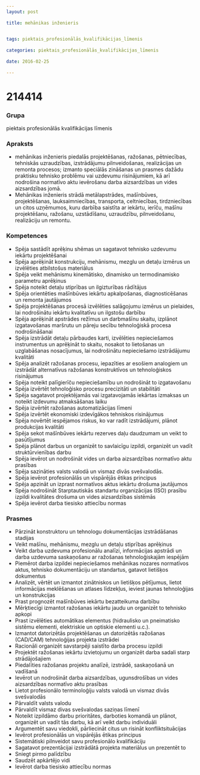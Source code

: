 ```yaml
---
layout: post
    
title: mehānikas inženieris

    
tags: piektais_profesionālās_kvalifikācijas_līmenis
    
categories: piektais_profesionālās_kvalifikācijas_līmenis
    
date: 2016-02-25
    
---
```

# 214414

### Grupa
piektais profesionālās kvalifikācijas līmenis


### Apraksts

* mehānikas inženieris piedalās projektēšanas, ražošanas, pētniecības, tehniskās uzraudzības, izstrādājumu pilnveidošanas, realizācijas un remonta procesos; izmanto speciālās zināšanas un prasmes dažādu praktisku tehnisko problēmu vai uzdevumu risinājumiem, kā arī nodrošina normatīvo aktu ievērošanu darba aizsardzības un vides aizsardzības jomā. 
* Mehānikas inženieris strādā metālapstrādes, mašīnbūves, projektēšanas, lauksaimniecības, transporta, celtniecības, tirdzniecības un citos uzņēmumos, kuru darbība saistīta ar iekārtu, ierīču, mašīnu projektēšanu, ražošanu, uzstādīšanu, uzraudzību, pilnveidošanu, realizāciju un remontu. 

### Kompetences

* Spēja sastādīt aprēķinu shēmas un sagatavot tehnisko uzdevumu iekārtu projektēšanai
* Spēja aprēķināt konstrukciju, mehānismu, mezglu un detaļu izmērus un izvēlēties atbilstošus materiālus
* Spēja veikt mehānismu kinemātisko, dinamisko un termodinamisko parametru aprēķinus
* Spēja noteikt detaļu stiprības un ilgizturības rādītājus
* Spēja orientēties mašīnbūves iekārtu apkalpošanas, diagnosticēšanas un remonta jautājumos
* Spēja projektēšanas procesā izvēlēties salāgojumu izmērus un pielaides, lai nodrošinātu iekārtu kvalitatīvu un ilgstošu darbību
* Spēja aprēķināt apstrādes režīmus un darbmašīnu skaitu, izplānot izgatavošanas maršrutu un pāreju secību tehnoloģiskā procesa nodrošināšanai
* Spēja izstrādāt detaļu pārbaudes karti, izvēlēties nepieciešamos instrumentus un aprēķināt to skaitu, nosakot to lietošanas un uzglabāšanas nosacījumus, lai nodrošinātu nepieciešamo izstrādājumu kvalitāti
* Spēja analizēt ražošanas procesu, iepazīties ar esošiem analogiem un izstrādāt alternatīvus ražošanas konstruktīvos un tehnoloģiskos risinājumus
* Spēja noteikt palīgierīču nepieciešamību un nodrošināt to izgatavošanu
* Spēja izvērtēt tehnoloģisko procesu precizitāti un stabilitāti
* Spēja sagatavot projektējamās vai izgatavojamās iekārtas izmaksas un noteikt izdevumu atmaksāšanas laiku
* Spēja izvērtēt ražošanas automatizācijas līmeni
* Spēja izvērtēt ekonomiski izdevīgākos tehniskos risinājumus
* Spēja novērtēt iespējamos riskus, ko var radīt izstrādājumi, plānot produkcijas kvalitāti
* Spēja sekot mašīnbūves iekārtu rezerves daļu daudzumam un veikt to pasūtījumus
* Spēja plānot darbus un organizēt to savlaicīgu izpildi, organizēt un vadīt struktūrvienības darbu
* Spēja ievērot un nodrošināt vides un darba aizsardzības normatīvo aktu prasības
* Spēja sazināties valsts valodā un vismaz divās svešvalodās.
* Spēja ievērot profesionālās un vispārējās ētikas principus
* Spēja apzināt un izprast normatīvos aktus iekārtu drošuma jautājumos
* Spēja nodrošināt Starptautiskās standartu organizācijas (ISO) prasību izpildi kvalitātes drošuma un vides aizsardzības sistēmās
* Spēja ievērot darba tiesisko attiecību normas


### Prasmes 
* Pārzināt konstruktoru un tehnologu dokumentācijas izstrādāšanas stadijas
* Veikt mašīnu, mehānismu, mezglu un detaļu stiprības aprēķinus
* Veikt darba uzdevuma profesionālu analīzi, informācijas apstrādi un darba uzdevuma saskaņošanu ar ražošanas tehnoloģiskajām iespējām
* Piemērot darba izpildei nepieciešamos mehānikas nozares normatīvos aktus, tehnisko dokumentāciju un standartus, gatavot lietišķos dokumentus
* Analizēt, vērtēt un izmantot zinātniskos un lietišķos pētījumus, lietot informācijas meklēšanas un atlases līdzekļus, ieviest jaunas tehnoloģijas un konstrukcijas
* Prast prognozēt mašīnbūves iekārtu bezatteikuma darbību
* Mērķtiecīgi izmantot ražošanas iekārtu jaudu un organizēt to tehnisko apkopi
* Prast izvēlēties automātikas elementus (hidraulisko un pneimatisko sistēmu elementi, elektriskie un optiskie elementi u.c.).
*  Izmantot datorizētās projektēšanas un datorizētās ražošanas (CAD/CAM) tehnoloģijas projekta izstrādei
* Racionāli organizēt savstarpēji saistīto darba procesu izpildi
* Projektēt ražošanas iekārtu izvietojumu un organizēt darba sadali starp strādājošajiem
* Piedalīties ražošanas projektu analīzē, izstrādē, saskaņošanā un vadīšanā
* Ievērot un nodrošināt darba aizsardzības, ugunsdrošības un vides aizsardzības normatīvo aktu prasības
* Lietot profesionālo terminoloģiju valsts valodā un vismaz divās svešvalodās
* Pārvaldīt valsts valodu
* Pārvaldīt vismaz divas svešvalodas saziņas līmenī
* Noteikt izpildāmo darbu prioritātes, darboties komandā un plānot, organizēt un vadīt tās darbu, kā arī veikt darbu individuāli
* Argumentēt savu viedokli, pārliecināt citus un risināt konfliktsituācijas
* Ievērot profesionālās un vispārējās ētikas principus
* Sistemātiski pilnveidot savu profesionālo kvalifikāciju
* Sagatavot prezentācijai izstrādātā projekta materiālus un prezentēt to
* Sniegt pirmo palīdzību
* Saudzēt apkārtējo vidi
* Ievērot darba tiesisko attiecību normas